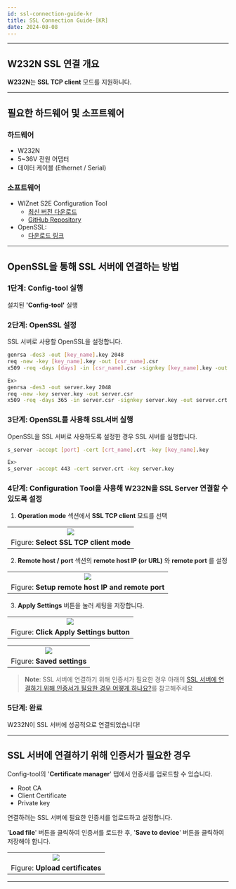 ```yaml
---
id: ssl-connection-guide-kr
title: SSL Connection Guide-[KR]
date: 2024-08-08
---
```




-----



## W232N SSL 연결 개요

**W232N**는 **SSL TCP client** 모드를 지원하니다. 



-----



## 필요한 하드웨어 및 소프트웨어



### 하드웨어

  - W232N
  - 5~36V 전원 어댑터
  - 데이터 케이블 (Ethernet / Serial)


### 소프트웨어

  - WIZnet S2E Configuration Tool
	  - [최신 버전 다운로드](https://github.com/Wiznet/WIZnet-S2E-Tool-GUI/releases/tag/V1.5.0)
    - [GitHub Repository](https://github.com/Wiznet/WIZnet-S2E-Tool-GUI)
  - OpenSSL:
	 - [다운로드 링크](https://slproweb.com/products/Win32OpenSSL.html)



-----



## OpenSSL을 통해 SSL 서버에 연결하는 방법



### 1단계: Config-tool 실행

설치된 **'Config-tool'** 실행

### 2단계: OpenSSL 설정

SSL 서버로 사용할 OpenSSL을 설정합니다.

```bash
genrsa -des3 -out [key_name].key 2048
req -new -key [key_name].key -out [csr_name].csr
x509 -req -days [days] -in [csr_name].csr -signkey [key_name].key -out [crt_name].crt

Ex>
genrsa -des3 -out server.key 2048
req -new -key server.key -out server.csr
x509 -req -days 365 -in server.csr -signkey server.key -out server.crt
```



### 3단계: OpenSSL를 사용해 SSL서버 실행

OpenSSL을 SSL 서버로 사용하도록 설정한 경우 SSL 서버를 실행합니다.

```bash
s_server -accept [port] -cert [crt_name].crt -key [key_name].key

Ex>
s_server -accept 443 -cert server.crt -key server.key
```



### 4단계: Configuration Tool을 사용해 W232N을 SSL Server 연결할 수 있도록 설정

1.   **Operation mode** 섹션에서 **SSL TCP client** 모드를 선택

|                                                                                               |
| :-------------------------------------------------------------------------------------------: |
| ![](/img/products/s2e_module/wiz5xxsr-rp/ssl_connection_guide/select_ssl_tcp_client_mode.png) |
| Figure: **Select SSL TCP client mode**                                                        |

2. **Remote host / port** 섹션의 **remote host IP (or URL)** 와 **remote port** 를 설정 

|                                                                                                         |
| :-----------------------------------------------------------------------------------------------------: |
| ![](/img/products/s2e_module/wiz5xxsr-rp/ssl_connection_guide/setup_remote_host_ip_and_remote_port.png) |
| Figure: **Setup remote host IP and remote port**                                                        |

3. **Apply Settings** 버튼을 눌러 세팅을 저장합니다.

|                                                                                                |
| :--------------------------------------------------------------------------------------------: |
| ![](/img/products/s2e_module/wiz5xxsr-rp/ssl_connection_guide/click_apply_settings_button.png) |
| Figure: **Click Apply Settings button**                                                        |

|                                                                                   |
| :-------------------------------------------------------------------------------: |
| ![](/img/products/s2e_module/wiz5xxsr-rp/ssl_connection_guide/saved_settings.png) |
| Figure: **Saved settings**                                                        |


> **Note**: SSL 서버에 연결하기 위해 인증서가 필요한 경우 아래의 [SSL 서버에 연결하기 위해 인증서가 필요한 경우 어떻게 하나요?](#SSL-서버에-연결하기-위해-인증서가-필요한-경우)를 참고해주세요



### 5단계: 완료

W232N이 SSL 서버에 성공적으로 연결되었습니다!



-----



## SSL 서버에 연결하기 위해 인증서가 필요한 경우

Config-tool의 '**Certificate manager**' 탭에서 인증서를 업로드할 수 있습니다.
  - Root CA
  - Client Certificate
  - Private key

연결하려는 SSL 서버에 필요한 인증서를 업로드하고 설정합니다.

'**Load file**' 버튼을 클릭하여 인증서를 로드한 후, '**Save to device**' 버튼을 클릭하여 저장해야 합니다.

|                                                                                        |
| :------------------------------------------------------------------------------------: |
| ![](/img/products/s2e_module/wiz5xxsr-rp/ssl_connection_guide/upload_certificates.png) |
| Figure: **Upload certificates**                                                        |



-----
